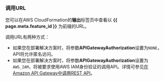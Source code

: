 ### 调用URL

您可以在AWS CloudFormation的**输出**标签页中查看以 **{{ page.meta.feature_id }}** 为前缀的URL。

调用URL有两种方式：

- 如果您在部署解决方案时，将参数**APIGatewayAuthorization**设置为`NONE`，API将允许匿名访问。
- 如果您在部署解决方案时，将参数**APIGatewayAuthorization**设置为`AWS_IAM`，将被要求使用AWS IAM身份验证的调用API。详情可参见[在Amazon API Gateway中调用REST API](https://docs.aws.amazon.com/zh_cn/apigateway/latest/developerguide/how-to-call-api.html)。